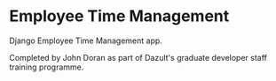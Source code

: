 Employee Time Management
===========

Django Employee Time Management app.

Completed by John Doran as part of Dazult's graduate developer staff training programme.

